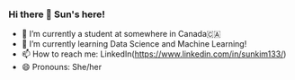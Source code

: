 ### Hi there 👋 Sun's here!

- 🔭 I’m currently a student at somewhere in Canada🇨🇦
- 🌱 I’m currently learning Data Science and Machine Learning!
- 📫 How to reach me: LinkedIn(https://www.linkedin.com/in/sunkim133/)
- 😄 Pronouns: She/her
